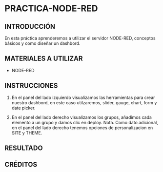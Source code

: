 # PRACTICA-NODE-RED
## INTRODUCCIÓN
En esta práctica aprenderemos a utilizar el servidor NODE-RED, conceptos básicos y como diseñar un dashbord.
## MATERIALES A UTILIZAR
+ NODE-RED

## INSTRUCCIONES
1. En el panel del lado izquierdo visualizamos las herramientas para crear nuestro dashbord, en este caso utilzaremos, slider, gauge, chart, form y date picker.
   ![]()

2. En el panel del lado derecho visualizamos los grupos, añadimos cada elemento a un grupo y damos clic en deploy.
   Nota. Como dato adicional, en el panel del lado derecho tenemos opciones de personalizacion en SITE y THEME.

## RESULTADO

## CRÉDITOS
